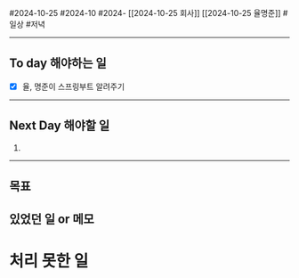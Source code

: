 #2024-10-25 #2024-10 #2024- [[2024-10-25 회사]] [[2024-10-25 율명준]]
#일상 #저녁

---
## To day 해야하는 일
- [x] 율, 명준이 스프링부트 알려주기 

---
## Next Day 해야할 일
1. 

---

## 목표 


## 있었던 일  or 메모


# 처리 못한 일
